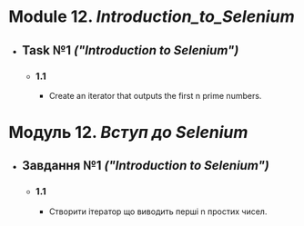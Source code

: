 # Module 12. _Introduction_to_Selenium_

- ## Task №1 _("Introduction to Selenium")_
  - ### __1.1__
    - Create an iterator that outputs the first n prime numbers.
#
#
#
# Модуль 12. _Вступ до Selenium_

- ## Завдання №1 _("Introduction to Selenium")_
  - ### __1.1__
    - Створити ітератор що виводить перші n простих чисел.
 